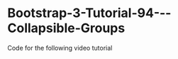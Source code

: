 Bootstrap-3-Tutorial-94---Collapsible-Groups
============================================

Code for the following video tutorial 
